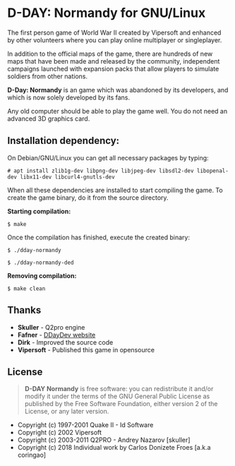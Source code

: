 D-DAY: Normandy for GNU/Linux
=============================

The first person game of World War II created by Vipersoft and enhanced
by other volunteers where you can play online multiplayer or singleplayer.

In addition to the official maps of the game, there are hundreds of new maps
that have been made and released by the community, independent campaigns
launched with expansion packs that allow players to simulate soldiers
from other nations.

**D-Day: Normandy** is an game which was abandoned by its developers,
and which is now solely developed by its fans.

Any old computer should be able to play the game well. You do not need
an advanced 3D graphics card.

**Installation dependency:**
----------------------------

On Debian/GNU/Linux you can get all necessary packages by typing:

    # apt install zlib1g-dev libpng-dev libjpeg-dev libsdl2-dev libopenal-dev libx11-dev libcurl4-gnutls-dev

When all these dependencies are installed to start compiling the game.
To create the game binary, do it from the source directory.

**Starting compilation:**

    $ make

Once the compilation has finished, execute the created binary:

    $ ./dday-normandy

    $ ./dday-normandy-ded

**Removing compilation:**

    $ make clean

**Thanks**
----------

 * **Skuller** - Q2pro engine
 * **Fafner** - [DDayDev website](http://ddaydev.com)
 * **Dirk** - Improved the source code
 * **Vipersoft** - Published this game in opensource

**License**
-----------
> **D-DAY Normandy** is free software: you can redistribute it and/or modify
> it under the terms of the GNU General Public License as published by
> the Free Software Foundation, either version 2 of the License,
> or any later version.

* Copyright (c) 1997-2001 Quake II - Id Software
* Copyright (c) 2002 Vipersoft
* Copyright (c) 2003-2011 Q2PRO - Andrey Nazarov [skuller]
* Copyright (c) 2018 Individual work by Carlos Donizete Froes [a.k.a coringao]
